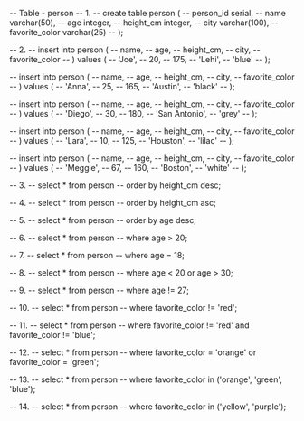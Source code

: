 -- Table - person
-- 1.
-- create table person (
-- 	person_id serial,
--   name varchar(50),
--   age integer,
--   height_cm integer,
--   city varchar(100),
--   favorite_color varchar(25)
-- );

-- 2.
-- insert into person (
-- 	name,
--   age,
--   height_cm,
--   city,
--   favorite_color
-- ) values (
-- 	'Joe',
--   20,
--   175,
--   'Lehi',
--   'blue'
-- );

-- insert into person (
-- 	name,
--   age,
--   height_cm,
--   city,
--   favorite_color
-- ) values (
-- 	'Anna',
--   25,
--   165,
--   'Austin',
--   'black'
-- );

-- insert into person (
-- 	name,
--   age,
--   height_cm,
--   city,
--   favorite_color
-- ) values (
-- 	'Diego',
--   30,
--   180,
--   'San Antonio',
--   'grey'
-- );

-- insert into person (
-- 	name,
--   age,
--   height_cm,
--   city,
--   favorite_color
-- ) values (
-- 	'Lara',
--   10,
--   125,
--   'Houston',
--   'lilac'
-- );

-- insert into person (
-- 	name,
--   age,
--   height_cm,
--   city,
--   favorite_color
-- ) values (
-- 	'Meggie',
--   67,
--   160,
--   'Boston',
--   'white'
-- );

-- 3.
-- select * from person
-- order by height_cm desc;

-- 4.
-- select * from person
-- order by height_cm asc;

-- 5.
-- select * from person
-- order by age desc;

-- 6.
-- select * from person
-- where age > 20;

-- 7.
-- select * from person
-- where age = 18;

-- 8.
-- select * from person
-- where age < 20 or age > 30;

-- 9. 
-- select * from person
-- where age != 27;

-- 10. 
-- select * from person
-- where favorite_color != 'red';

-- 11. 
-- select * from person
-- where favorite_color != 'red' and favorite_color != 'blue';

-- 12.
-- select * from person
-- where favorite_color = 'orange' or favorite_color = 'green';

-- 13. 
-- select * from person
-- where favorite_color in ('orange', 'green', 'blue');

-- 14.
-- select * from person
-- where favorite_color in ('yellow', 'purple');


